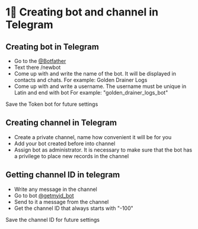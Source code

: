 # 1⃣ Creating bot and channel in Telegram

## Creating bot in Telegram

* Go to the [@Botfather](https://t.me/Botfather)
* Text there /newbot
* Come up with and write the name of the bot. It will be displayed in contacts and chats. For example: Golden Drainer Logs
* Come up with and write a username. The username must be unique in Latin and end with bot For example: "golden\_drainer\_logs\_bot"

Save the Token bot for future settings

## Creating channel in Telegram

* Create a private channel, name how convenient it will be for you
* Add your bot created before into channel
* Assign bot as administrator. It is necessary to make sure that the bot has a privilege to place new records in the channel

## **Getting channel ID in telegram**

* Write any message in the channel
* Go to bot [@getmyid\_bot](https://t.me/getmyid\_bot)
* Send to it a message from the channel
* Get the channel ID that always starts with "-100"

Save the channel ID for future settings
